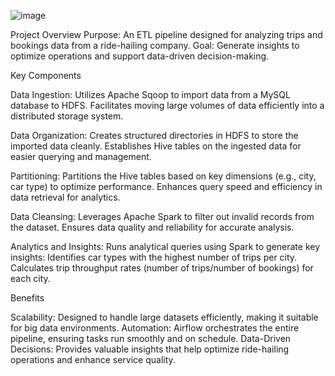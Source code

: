 ![image](https://github.com/user-attachments/assets/36585762-b229-4759-ab56-30cb00ecb965)


Project Overview
Purpose: An ETL pipeline designed for analyzing trips and bookings data from a ride-hailing company.
Goal: Generate insights to optimize operations and support data-driven decision-making.

Key Components

Data Ingestion:
Utilizes Apache Sqoop to import data from a MySQL database to HDFS.
Facilitates moving large volumes of data efficiently into a distributed storage system.

Data Organization:
Creates structured directories in HDFS to store the imported data cleanly.
Establishes Hive tables on the ingested data for easier querying and management.

Partitioning:
Partitions the Hive tables based on key dimensions (e.g., city, car type) to optimize performance.
Enhances query speed and efficiency in data retrieval for analytics.

Data Cleansing:
Leverages Apache Spark to filter out invalid records from the dataset.
Ensures data quality and reliability for accurate analysis.

Analytics and Insights:
Runs analytical queries using Spark to generate key insights:
Identifies car types with the highest number of trips per city.
Calculates trip throughput rates (number of trips/number of bookings) for each city.


Benefits

Scalability: 
Designed to handle large datasets efficiently, making it suitable for big data environments.
Automation: Airflow orchestrates the entire pipeline, ensuring tasks run smoothly and on schedule.
Data-Driven Decisions: Provides valuable insights that help optimize ride-hailing operations and enhance service quality.




